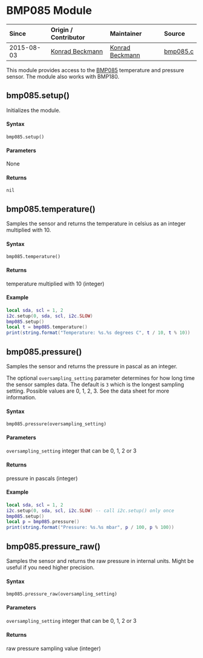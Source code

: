 # BMP085 Module
| Since  | Origin / Contributor  | Maintainer  | Source  |
| :----- | :-------------------- | :---------- | :------ |
| 2015-08-03 | [Konrad Beckmann](https://github.com/kbeckmann) | [Konrad Beckmann](https://github.com/kbeckmann) | [bmp085.c](../../../app/modules/bmp085.c)|


This module provides access to the [BMP085](https://www.sparkfun.com/tutorials/253) temperature and pressure sensor. The module also works with BMP180.

## bmp085.setup()
Initializes the module.

#### Syntax
`bmp085.setup()`

#### Parameters
None

#### Returns
`nil`

## bmp085.temperature()
Samples the sensor and returns the temperature in celsius as an integer multiplied with 10.

#### Syntax
`bmp085.temperature()`

#### Returns
temperature multiplied with 10 (integer)

#### Example
```lua
local sda, scl = 1, 2
i2c.setup(0, sda, scl, i2c.SLOW)
bmp085.setup()
local t = bmp085.temperature()
print(string.format("Temperature: %s.%s degrees C", t / 10, t % 10))
```

## bmp085.pressure()
Samples the sensor and returns the pressure in pascal as an integer.

The optional `oversampling_setting` parameter determines for how long time the sensor samples data.
The default is `3` which is the longest sampling setting. Possible values are 0, 1, 2, 3.
See the data sheet for more information.

#### Syntax
`bmp085.pressure(oversampling_setting)`

#### Parameters
`oversampling_setting` integer that can be 0, 1, 2 or 3

#### Returns
pressure in pascals (integer)

#### Example
```lua
local sda, scl = 1, 2
i2c.setup(0, sda, scl, i2c.SLOW) -- call i2c.setup() only once
bmp085.setup()
local p = bmp085.pressure()
print(string.format("Pressure: %s.%s mbar", p / 100, p % 100))
```

## bmp085.pressure_raw()
Samples the sensor and returns the raw pressure in internal units. Might be useful if you need higher precision.

#### Syntax
`bmp085.pressure_raw(oversampling_setting)`

#### Parameters
`oversampling_setting` integer that can be 0, 1, 2 or 3

#### Returns
raw pressure sampling value (integer)
